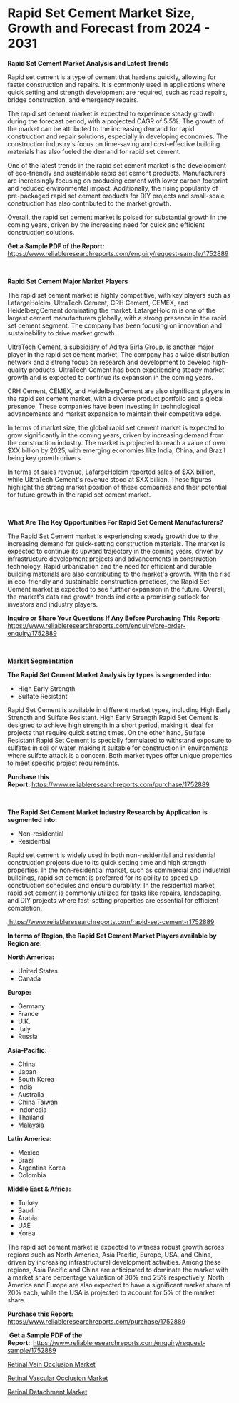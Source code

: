 <p><h1>Rapid Set Cement Market Size, Growth and Forecast from 2024 - 2031</h1></p><p><strong>Rapid Set Cement Market Analysis and Latest Trends</strong></p>
<p><p>Rapid set cement is a type of cement that hardens quickly, allowing for faster construction and repairs. It is commonly used in applications where quick setting and strength development are required, such as road repairs, bridge construction, and emergency repairs.</p><p>The rapid set cement market is expected to experience steady growth during the forecast period, with a projected CAGR of 5.5%. The growth of the market can be attributed to the increasing demand for rapid construction and repair solutions, especially in developing economies. The construction industry's focus on time-saving and cost-effective building materials has also fueled the demand for rapid set cement.</p><p>One of the latest trends in the rapid set cement market is the development of eco-friendly and sustainable rapid set cement products. Manufacturers are increasingly focusing on producing cement with lower carbon footprint and reduced environmental impact. Additionally, the rising popularity of pre-packaged rapid set cement products for DIY projects and small-scale construction has also contributed to the market growth.</p><p>Overall, the rapid set cement market is poised for substantial growth in the coming years, driven by the increasing need for quick and efficient construction solutions.</p></p>
<p><strong>Get a Sample PDF of the Report:&nbsp;</strong> <a href="https://www.reliableresearchreports.com/enquiry/request-sample/1752889">https://www.reliableresearchreports.com/enquiry/request-sample/1752889</a></p>
<p>&nbsp;</p>
<p><strong>Rapid Set Cement Major Market Players</strong></p>
<p><p>The rapid set cement market is highly competitive, with key players such as LafargeHolcim, UltraTech Cement, CRH Cement, CEMEX, and HeidelbergCement dominating the market. LafargeHolcim is one of the largest cement manufacturers globally, with a strong presence in the rapid set cement segment. The company has been focusing on innovation and sustainability to drive market growth.</p><p>UltraTech Cement, a subsidiary of Aditya Birla Group, is another major player in the rapid set cement market. The company has a wide distribution network and a strong focus on research and development to develop high-quality products. UltraTech Cement has been experiencing steady market growth and is expected to continue its expansion in the coming years.</p><p>CRH Cement, CEMEX, and HeidelbergCement are also significant players in the rapid set cement market, with a diverse product portfolio and a global presence. These companies have been investing in technological advancements and market expansion to maintain their competitive edge.</p><p>In terms of market size, the global rapid set cement market is expected to grow significantly in the coming years, driven by increasing demand from the construction industry. The market is projected to reach a value of over $XX billion by 2025, with emerging economies like India, China, and Brazil being key growth drivers.</p><p>In terms of sales revenue, LafargeHolcim reported sales of $XX billion, while UltraTech Cement's revenue stood at $XX billion. These figures highlight the strong market position of these companies and their potential for future growth in the rapid set cement market.</p></p>
<p>&nbsp;</p>
<p><strong>What Are The Key Opportunities For Rapid Set Cement Manufacturers?</strong></p>
<p><p>The Rapid Set Cement market is experiencing steady growth due to the increasing demand for quick-setting construction materials. The market is expected to continue its upward trajectory in the coming years, driven by infrastructure development projects and advancements in construction technology. Rapid urbanization and the need for efficient and durable building materials are also contributing to the market's growth. With the rise in eco-friendly and sustainable construction practices, the Rapid Set Cement market is expected to see further expansion in the future. Overall, the market's data and growth trends indicate a promising outlook for investors and industry players.</p></p>
<p><strong>Inquire or Share Your Questions If Any Before Purchasing This Report:</strong> <a href="https://www.reliableresearchreports.com/enquiry/pre-order-enquiry/1752889">https://www.reliableresearchreports.com/enquiry/pre-order-enquiry/1752889</a></p>
<p>&nbsp;</p>
<p><strong>Market Segmentation</strong></p>
<p><strong>The Rapid Set Cement Market Analysis by types is segmented into:</strong></p>
<p><ul><li>High Early Strength</li><li>Sulfate Resistant</li></ul></p>
<p><p>Rapid Set Cement is available in different market types, including High Early Strength and Sulfate Resistant. High Early Strength Rapid Set Cement is designed to achieve high strength in a short period, making it ideal for projects that require quick setting times. On the other hand, Sulfate Resistant Rapid Set Cement is specially formulated to withstand exposure to sulfates in soil or water, making it suitable for construction in environments where sulfate attack is a concern. Both market types offer unique properties to meet specific project requirements.</p></p>
<p><strong>Purchase this Report:&nbsp;</strong><a href="https://www.reliableresearchreports.com/purchase/1752889">https://www.reliableresearchreports.com/purchase/1752889</a></p>
<p>&nbsp;</p>
<p><strong>The Rapid Set Cement Market Industry Research by Application is segmented into:</strong></p>
<p><ul><li>Non-residential</li><li>Residential</li></ul></p>
<p><p>Rapid set cement is widely used in both non-residential and residential construction projects due to its quick setting time and high strength properties. In the non-residential market, such as commercial and industrial buildings, rapid set cement is preferred for its ability to speed up construction schedules and ensure durability. In the residential market, rapid set cement is commonly utilized for tasks like repairs, landscaping, and DIY projects where fast-setting properties are essential for efficient completion.</p></p>
<p><a href="https://www.reliableresearchreports.com/rapid-set-cement-r1752889">&nbsp;https://www.reliableresearchreports.com/rapid-set-cement-r1752889</a></p>
<p><strong>In terms of Region, the Rapid Set Cement Market Players available by Region are:</strong></p>
<p>
    <p> <strong> North America: </strong>
        <ul>
            <li>United States</li>
            <li>Canada</li>
        </ul>
        </p> 
    <p> <strong> Europe: </strong>
        <ul>
            <li>Germany</li>
            <li>France</li>
            <li>U.K.</li>
            <li>Italy</li>
            <li>Russia</li>
        </ul>
        </p> 
    <p> <strong> Asia-Pacific: </strong>
        <ul>
            <li>China</li>
            <li>Japan</li>
            <li>South Korea</li>
            <li>India</li>
            <li>Australia</li>
            <li>China Taiwan</li>
            <li>Indonesia</li>
            <li>Thailand</li>
            <li>Malaysia</li>
        </ul>
        </p> 
    <p> <strong> Latin America: </strong>
        <ul>
            <li>Mexico</li>
            <li>Brazil</li>
            <li>Argentina Korea</li>
            <li>Colombia</li>
        </ul>
        </p> 
    <p> <strong> Middle East & Africa: </strong>
        <ul>
            <li>Turkey</li>
            <li>Saudi</li>
            <li>Arabia</li>
            <li>UAE</li>
            <li>Korea</li>
        </ul>
    </p>
    </p>
<p><p>The rapid set cement market is expected to witness robust growth across regions such as North America, Asia Pacific, Europe, USA, and China, driven by increasing infrastructural development activities. Among these regions, Asia Pacific and China are anticipated to dominate the market with a market share percentage valuation of 30% and 25% respectively. North America and Europe are also expected to have a significant market share of 20% each, while the USA is projected to account for 5% of the market share.</p></p>
<p><strong>Purchase this Report: </strong><a href="https://www.reliableresearchreports.com/purchase/1752889">https://www.reliableresearchreports.com/purchase/1752889</a></p>
<p>&nbsp;<strong>Get a Sample PDF of the Report:&nbsp;&nbsp;</strong><a href="https://www.reliableresearchreports.com/enquiry/request-sample/1752889">https://www.reliableresearchreports.com/enquiry/request-sample/1752889</a></p>
<p><strong></strong></p>
<p><p><a href="https://github.com/ajohirul8010/Market-Research-Report-List-1/blob/main/retinal-vein-occlusion-market.md">Retinal Vein Occlusion Market</a></p><p><a href="https://github.com/goodweq44/Market-Research-Report-List-1/blob/main/retinal-vascular-occlusion-market.md">Retinal Vascular Occlusion Market</a></p><p><a href="https://github.com/MaraKoelpin2023/Market-Research-Report-List-2/blob/main/retinal-detachment-market.md">Retinal Detachment Market</a></p></p>